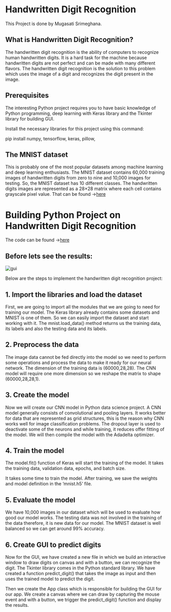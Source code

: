 # Handwritten Digit Recognition
This Project is done by Mugasati Srimeghana.

 ## What is Handwritten Digit Recognition?
The handwritten digit recognition is the ability of computers to recognize human handwritten digits. It is a hard task for the machine because handwritten digits are not perfect and can be made with many different flavors. The handwritten digit recognition is the solution to this problem which uses the image of a digit and recognizes the digit present in the image.

## Prerequisites
The interesting Python project requires you to have basic knowledge of Python programming, deep learning with Keras library and the Tkinter library for building GUI.

Install the necessary libraries for this project using this command:

pip install numpy, tensorflow, keras, pillow,

## The MNIST dataset
This is probably one of the most popular datasets among machine learning and deep learning enthusiasts. The MNIST dataset contains 60,000 training images of handwritten digits from zero to nine and 10,000 images for testing. So, the MNIST dataset has 10 different classes. The handwritten digits images are represented as a 28×28 matrix where each cell contains grayscale pixel value.
That can be found ->[here](https://github.com/MugasatiSrimeghana/Handwritten-Digit-Recognizer/blob/main/datasets)

# Building Python Project on Handwritten Digit Recognition
The code can be found ->[here](https://github.com/MugasatiSrimeghana/Handwritten-Digit-Recognizer/blob/main/Python-Project-Handwritten-digit-recognizer.zip)
## Before lets see the results:
![gui](https://github.com/user-attachments/assets/2a51bd65-cee7-4290-8ebb-b2b499b15e92)

Below are the steps to implement the handwritten digit recognition project:

## 1. Import the libraries and load the dataset

First, we are going to import all the modules that we are going to need for training our model. The Keras library already contains some datasets and MNIST is one of them. So we can easily import the dataset and start working with it. The mnist.load_data() method returns us the training data, its labels and also the testing data and its labels.

## 2. Preprocess the data

The image data cannot be fed directly into the model so we need to perform some operations and process the data to make it ready for our neural network. The dimension of the training data is (60000,28,28). The CNN model will require one more dimension so we reshape the matrix to shape (60000,28,28,1).

## 3. Create the model

Now we will create our CNN model in Python data science project. A CNN model generally consists of convolutional and pooling layers. It works better for data that are represented as grid structures, this is the reason why CNN works well for image classification problems. The dropout layer is used to deactivate some of the neurons and while training, it reduces offer fitting of the model. We will then compile the model with the Adadelta optimizer.

## 4. Train the model

The model.fit() function of Keras will start the training of the model. It takes the training data, validation data, epochs, and batch size.

It takes some time to train the model. After training, we save the weights and model definition in the ‘mnist.h5’ file.

## 5. Evaluate the model

We have 10,000 images in our dataset which will be used to evaluate how good our model works. The testing data was not involved in the training of the data therefore, it is new data for our model. The MNIST dataset is well balanced so we can get around 99% accuracy.

## 6. Create GUI to predict digits

Now for the GUI, we have created a new file in which we build an interactive window to draw digits on canvas and with a button, we can recognize the digit. The Tkinter library comes in the Python standard library. We have created a function predict_digit() that takes the image as input and then uses the trained model to predict the digit.

Then we create the App class which is responsible for building the GUI for our app. We create a canvas where we can draw by capturing the mouse event and with a button, we trigger the predict_digit() function and display the results.



